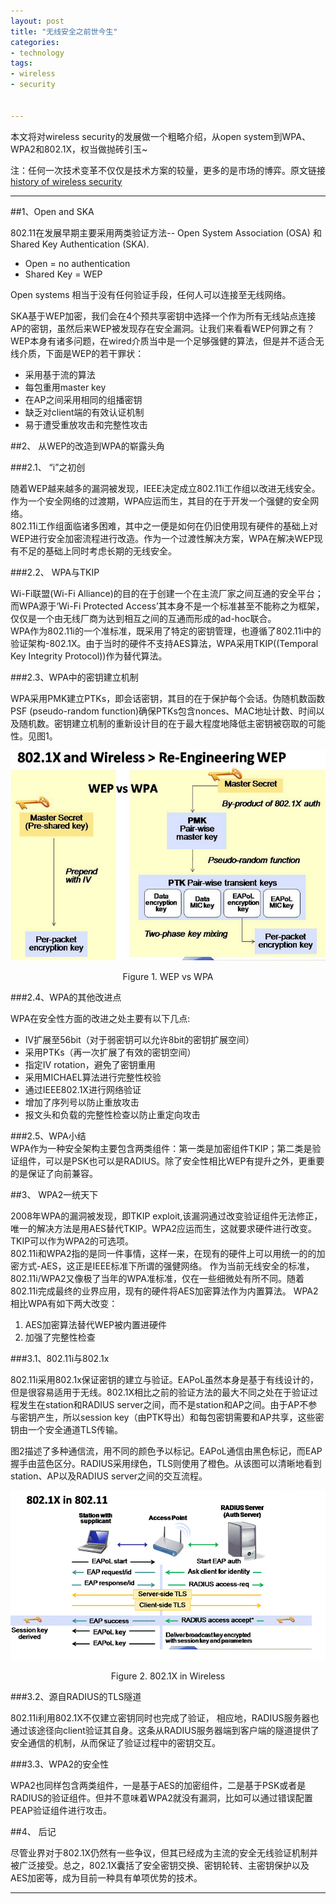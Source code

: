 ```yaml
---
layout: post
title: "无线安全之前世今生"
categories:
- technology
tags:
- wireless
- security


---
```


本文将对wireless security的发展做一个粗略介绍，从open system到WPA、WPA2和802.1X，权当做抛砖引玉~

注：任何一次技术变革不仅仅是技术方案的较量，更多的是市场的博弈。原文链接[history of wireless security](http://securityuncorked.com/2008/08/history-of-wireless-security/)

------

##1、Open and SKA

802.11在发展早期主要采用两类验证方法-- Open System Association (OSA) 和Shared Key Authentication (SKA).

* Open = no authentication
* Shared Key = WEP

Open systems 相当于没有任何验证手段，任何人可以连接至无线网络。

SKA基于WEP加密，我们会在4个预共享密钥中选择一个作为所有无线站点连接AP的密钥，虽然后来WEP被发现存在安全漏洞。让我们来看看WEP何罪之有？
WEP本身有诸多问题，在wired介质当中是一个足够强健的算法，但是并不适合无线介质，下面是WEP的若干罪状：

- 采用基于流的算法
- 每包重用master key 
- 在AP之间采用相同的组播密钥
- 缺乏对client端的有效认证机制
- 易于遭受重放攻击和完整性攻击  


##2、 从WEP的改造到WPA的崭露头角  

###2.1、 “i”之初创  

随着WEP越来越多的漏洞被发现，IEEE决定成立802.11i工作组以改进无线安全。作为一个安全网络的过渡期，WPA应运而生，其目的在于开发一个强健的安全网络。  
802.11i工作组面临诸多困难，其中之一便是如何在仍旧使用现有硬件的基础上对WEP进行安全加密流程进行改造。作为一个过渡性解决方案，WPA在解决WEP现有不足的基础上同时考虑长期的无线安全。  

###2.2、 WPA与TKIP  

Wi-Fi联盟(Wi-Fi Alliance)的目的在于创建一个在主流厂家之间互通的安全平台；而WPA源于‘Wi-Fi Protected Access’其本身不是一个标准甚至不能称之为框架，仅仅是一个由无线厂商为达到相互之间的互通而形成的ad-hoc联合。  
WPA作为802.11i的一个准标准，既采用了特定的密钥管理，也遵循了802.11i中的验证架构-802.1X。由于当时的硬件不支持AES算法，WPA采用TKIP((Temporal Key Integrity Protocol))作为替代算法。

###2.3、WPA中的密钥建立机制  

WPA采用PMK建立PTKs，即会话密钥，其目的在于保护每个会话。伪随机数函数PSF (pseudo-random function)确保PTKs包含nonces、MAC地址计数、时间以及随机数。密钥建立机制的重新设计目的在于最大程度地降低主密钥被窃取的可能性。见图1。  

![图片](/assets/images/wireless_brief_fig_1.png)  

<center>Figure 1. WEP vs WPA</center>  

###2.4、WPA的其他改进点  

WPA在安全性方面的改进之处主要有以下几点:

 - IV扩展至56bit（对于弱密钥可以允许8bit的密钥扩展空间）
 - 采用PTKs（再一次扩展了有效的密钥空间）
 - 指定IV rotation，避免了密钥重用
 - 采用MICHAEL算法进行完整性校验
 - 通过IEEE802.1X进行网络验证
 - 增加了序列号以防止重放攻击
 - 报文头和负载的完整性检查以防止重定向攻击

###2.5、WPA小结  
WPA作为一种安全架构主要包含两类组件：第一类是加密组件TKIP；第二类是验证组件，可以是PSK也可以是RADIUS。除了安全性相比WEP有提升之外，更重要的是保证了向前兼容。

##3、 WPA2一统天下   

2008年WPA的漏洞被发现，即TKIP exploit,该漏洞通过改变验证组件无法修正，唯一的解决方法是用AES替代TKIP。WPA2应运而生，这就要求硬件进行改变。TKIP可以作为WPA2的可选项。   
802.11i和WPA2指的是同一件事情，这样一来，在现有的硬件上可以用统一的的加密方式-AES，这正是IEEE标准下所谓的强健网络。
作为当前无线安全的标准，802.11i/WPA2又像极了当年的WPA准标准，仅在一些细微处有所不同。随着802.11i完成最终的业界应用，现有的硬件将AES加密算法作为内置算法。
WPA2相比WPA有如下两大改变：

 1. AES加密算法替代WEP被内置进硬件
 2. 加强了完整性检查  
     
###3.1、802.11i与802.1x     

802.11i采用802.1x保证密钥的建立与验证。EAPoL虽然本身是基于有线设计的，但是很容易适用于无线。802.1X相比之前的验证方法的最大不同之处在于验证过程发生在station和RADIUS server之间，而不是station和AP之间。由于AP不参与密钥产生，所以session key（由PTK导出）和每包密钥需要和AP共享，这些密钥由一个安全通道TLS传输。  

图2描述了多种通信流，用不同的颜色予以标记。EAPoL通信由黑色标记，而EAP握手由蓝色区分。RADIUS采用绿色，TLS则使用了橙色。从该图可以清晰地看到station、AP以及RADIUS server之间的交互流程。

![图片](/assets/images/wireless_brief_fig_2.png)  

<center>Figure 2. 802.1X in Wireless</center>

###3.2、源自RADIUS的TLS隧道    

802.11i利用802.1X不仅建立密钥同时也完成了验证， 相应地，RADIUS服务器也通过该途径向client验证其自身。这条从RADIUS服务器端到客户端的隧道提供了安全通信的机制，从而保证了验证过程中的密钥交互。

###3.3、WPA2的安全性  

WPA2也同样包含两类组件，一是基于AES的加密组件，二是基于PSK或者是RADIUS的验证组件。但并不意味着WPA2就没有漏洞，比如可以通过错误配置PEAP验证组件进行攻击。
   

##4、 后记

尽管业界对于802.1X仍然有一些争议，但其已经成为主流的安全无线验证机制并被广泛接受。总之，802.1X囊括了安全密钥交换、密钥轮转、主密钥保护以及AES加密等，成为目前一种具有单项优势的技术。



  [1]: http://securityuncorked.com/2008/08/history-of-wireless-security/

---